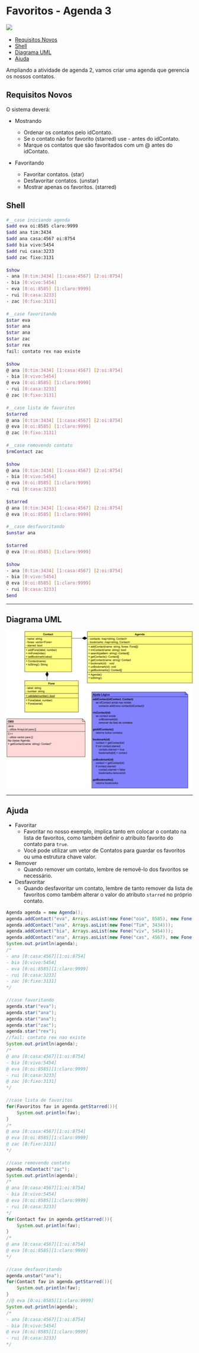 # Favoritos - Agenda 3

![](figura.jpg)

<!--TOC_BEGIN-->
- [Requisitos Novos](#requisitos-novos)
- [Shell](#shell)
- [Diagrama UML](#diagrama-uml)
- [Ajuda](#ajuda)
<!--TOC_END-->

Ampliando a atividade de agenda 2, vamos criar uma agenda que gerencia os nossos contatos.


## Requisitos Novos

O sistema deverá:

- Mostrando
    - Ordenar os contatos pelo idContato.
    - Se o contato não for favorito (starred) use - antes do idContato.
    - Marque os contatos que são favoritados com um @ antes do idContato. 

- Favoritando
    - Favoritar contatos. (star)
    - Desfavoritar contatos. (unstar)
    - Mostrar apenas os favoritos. (starred)

## Shell

```bash
#__case iniciando agenda
$add eva oi:8585 claro:9999
$add ana tim:3434 
$add ana casa:4567 oi:8754
$add bia vivo:5454
$add rui casa:3233
$add zac fixo:3131

$show
- ana [0:tim:3434] [1:casa:4567] [2:oi:8754]
- bia [0:vivo:5454]
- eva [0:oi:8585] [1:claro:9999]
- rui [0:casa:3233]
- zac [0:fixo:3131]

#__case favoritando
$star eva
$star ana
$star ana
$star zac
$star rex
fail: contato rex nao existe

$show
@ ana [0:tim:3434] [1:casa:4567] [2:oi:8754]
- bia [0:vivo:5454]
@ eva [0:oi:8585] [1:claro:9999]
- rui [0:casa:3233]
@ zac [0:fixo:3131]

#__case lista de favoritos
$starred
@ ana [0:tim:3434] [1:casa:4567] [2:oi:8754]
@ eva [0:oi:8585] [1:claro:9999]
@ zac [0:fixo:3131]

#__case removendo contato
$rmContact zac

$show
@ ana [0:tim:3434] [1:casa:4567] [2:oi:8754]
- bia [0:vivo:5454]
@ eva [0:oi:8585] [1:claro:9999]
- rui [0:casa:3233]

$starred
@ ana [0:tim:3434] [1:casa:4567] [2:oi:8754]
@ eva [0:oi:8585] [1:claro:9999]

#__case desfavoritando
$unstar ana

$starred
@ eva [0:oi:8585] [1:claro:9999]

$show
- ana [0:tim:3434] [1:casa:4567] [2:oi:8754]
- bia [0:vivo:5454]
@ eva [0:oi:8585] [1:claro:9999]
- rui [0:casa:3233]
$end
```


***
## Diagrama UML
![](diagrama.png)

***
## Ajuda
- Favoritar
    - Favoritar no nosso exemplo, implica tanto em colocar o contato na lista de favoritos, como também definir o atribuito favorito do contato para `true`. 
    - Você pode utilizar um vetor de Contatos para guardar os favoritos ou uma estrutura chave valor.
- Remover
    - Quando remover um contato, lembre de removê-lo dos favoritos se necessário.
- Desfavoritar
    - Quando desfavoritar um contato, lembre de tanto remover da lista de favoritos como também alterar o valor do atributo `starred` no próprio contato.


```java
Agenda agenda = new Agenda();
agenda.addContact("eva", Arrays.asList(new Fone("oio", 8585), new Fone("cla", 9999)));
agenda.addContact("ana", Arrays.asList(new Fone("Tim", 3434)));
agenda.addContact("bia", Arrays.asList(new Fone("viv", 5454)));
agenda.addContact("ana", Arrays.asList(new Fone("cas", 4567), new Fone("oio", 8754)));
System.out.println(agenda);
/*
- ana [0:casa:4567][1:oi:8754]
- bia [0:vivo:5454]
- eva [0:oi:8585][1:claro:9999]
- rui [0:casa:3233]
- zac [0:fixo:3131]
*/

//case favoritando
agenda.star("eva");
agenda.star("ana");
agenda.star("ana");
agenda.star("zac");
agenda.star("rex");
//fail: contato rex nao existe
System.out.println(agenda);
/*
@ ana [0:casa:4567][1:oi:8754]
- bia [0:vivo:5454]
@ eva [0:oi:8585][1:claro:9999]
- rui [0:casa:3233]
@ zac [0:fixo:3131]
*/

//case lista de favoritos
for(Favoritos fav in agenda.getStarred()){
    System.out.println(fav);
}
/*
@ ana [0:casa:4567][1:oi:8754]
@ eva [0:oi:8585][1:claro:9999]
@ zac [0:fixo:3131]
*/

//case removendo contato
agenda.rmContact("zac");
System.out.println(agenda);
/*
@ ana [0:casa:4567][1:oi:8754]
- bia [0:vivo:5454]
@ eva [0:oi:8585][1:claro:9999]
- rui [0:casa:3233]
*/
for(Contact fav in agenda.getStarred()){
    System.out.println(fav);
}
/*
@ ana [0:casa:4567][1:oi:8754]
@ eva [0:oi:8585][1:claro:9999]
*/

//case desfavoritando
agenda.unstar("ana");
for(Contact fav in agenda.getStarred()){
    System.out.println(fav);
}
//@ eva [0:oi:8585][1:claro:9999]
System.out.println(agenda);
/*
- ana [0:casa:4567][1:oi:8754]
- bia [0:vivo:5454]
@ eva [0:oi:8585][1:claro:9999]
- rui [0:casa:3233]
*/
```
